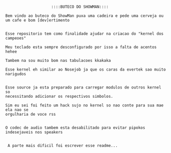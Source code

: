 	                 	::::BUTECO DO SHOWMAN::::

	Bem vindo ao buteco do ShowMan puxa uma cadeira e pede uma cerveja ou um cafe e bom [dev]ertimento
	

	Esse repositorio tem como finalidade ajudar na criacao do "kernel dos campeoes"

	Meu teclado esta sempre desconfigurado por isso a falta de acentos hehee

	Tambem na sou muito bom nas tabulacoes kkakaka
	
	Esse kernel eh similar ao Nosejob ja que os caras da evertek sao muito narigudos


	Esse source ja esta preparado para carregar modulos de outros kernel so 
	necessitando adicionar os respectivos simbolos.

	Sim eu sei foi feito um hack sujo no kernel so nao conte para sua mae ela nao se
 	orgulharia de voce rss
	

	O codec de audio tambem esta desabilitado para evitar pipokos indesejaveis nos speakers


	 A parte mais dificil foi escrever esse readme...
